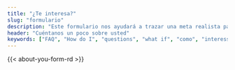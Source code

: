 ```yaml
---
title: "¿Te interesa?"
slug: "formulario"
description: "Este formulario nos ayudará a trazar una meta realista para que usted se convierta en una enfermera en los EE. UU. a través de la ACP"
header: "Cuéntanos un poco sobre usted"
keywords: ["FAQ", "How do I", "questions", "what if", "como", "interessado", "contacto"]
---
```


{{< about-you-form-rd >}}
